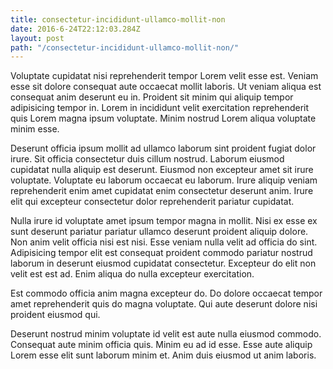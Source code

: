 ```yaml
---
title: consectetur-incididunt-ullamco-mollit-non
date: 2016-6-24T22:12:03.284Z
layout: post
path: "/consectetur-incididunt-ullamco-mollit-non/"
---
```


Voluptate cupidatat nisi reprehenderit tempor Lorem velit esse est. Veniam esse sit dolore consequat aute occaecat mollit laboris. Ut veniam aliqua est consequat anim deserunt eu in. Proident sit minim qui aliquip tempor adipisicing tempor in. Lorem in incididunt velit exercitation reprehenderit quis Lorem magna ipsum voluptate. Minim nostrud Lorem aliqua voluptate minim esse.

Deserunt officia ipsum mollit ad ullamco laborum sint proident fugiat dolor irure. Sit officia consectetur duis cillum nostrud. Laborum eiusmod cupidatat nulla aliquip est deserunt. Eiusmod non excepteur amet sit irure voluptate. Voluptate eu laborum occaecat eu laborum. Irure aliquip veniam reprehenderit enim amet cupidatat enim consectetur deserunt anim. Irure elit qui excepteur consectetur dolor reprehenderit pariatur cupidatat.

Nulla irure id voluptate amet ipsum tempor magna in mollit. Nisi ex esse ex sunt deserunt pariatur pariatur ullamco deserunt proident aliquip dolore. Non anim velit officia nisi est nisi. Esse veniam nulla velit ad officia do sint. Adipisicing tempor elit est consequat proident commodo pariatur nostrud laborum in deserunt eiusmod cupidatat consectetur. Excepteur do elit non velit est est ad. Enim aliqua do nulla excepteur exercitation.

Est commodo officia anim magna excepteur do. Do dolore occaecat tempor amet reprehenderit quis do magna voluptate. Qui aute deserunt dolore nisi proident eiusmod qui.

Deserunt nostrud minim voluptate id velit est aute nulla eiusmod commodo. Consequat aute minim officia quis. Minim eu ad id esse. Esse aute aliquip Lorem esse elit sunt laborum minim et. Anim duis eiusmod ut anim laboris.